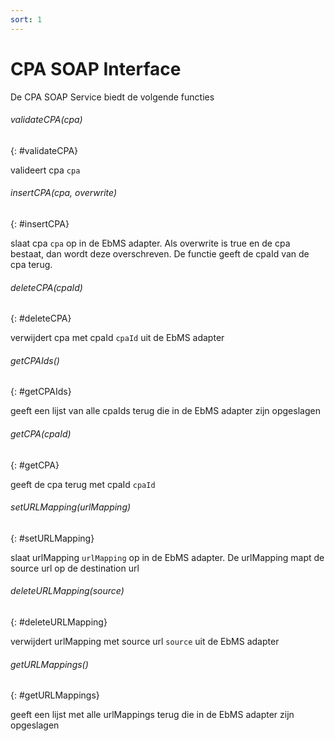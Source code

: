 ```yaml
---
sort: 1
---
```


# CPA SOAP Interface

De CPA SOAP Service biedt de volgende functies

###### validateCPA(cpa)
{: #validateCPA}

valideert cpa `cpa`

###### insertCPA(cpa, overwrite)
{: #insertCPA}

slaat cpa `cpa` op in de EbMS adapter. Als overwrite is true en de cpa bestaat, dan wordt deze overschreven. De functie geeft de cpaId van de cpa terug.

###### deleteCPA(cpaId)
{: #deleteCPA}

verwijdert cpa met cpaId `cpaId` uit de EbMS adapter

###### getCPAIds()
{: #getCPAIds}

geeft een lijst van alle cpaIds terug die in de EbMS adapter zijn opgeslagen

###### getCPA(cpaId)
{: #getCPA}

geeft de cpa terug met cpaId `cpaId`

###### setURLMapping(urlMapping)
{: #setURLMapping}

slaat urlMapping `urlMapping` op in de EbMS adapter. De urlMapping mapt de source url op de destination url

###### deleteURLMapping(source)
{: #deleteURLMapping}

verwijdert urlMapping met source url `source` uit de EbMS adapter

###### getURLMappings()
{: #getURLMappings}

geeft een lijst met alle urlMappings terug die in de EbMS adapter zijn opgeslagen
